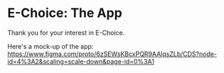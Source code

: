 # E-Choice: The App
Thank you for your interest in E-Choice. 

Here's a mock-up of the app: https://www.figma.com/proto/6zSEWsKBcxPQR9AAlqsZLb/CDS?node-id=4%3A2&scaling=scale-down&page-id=0%3A1  
